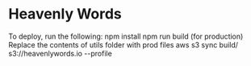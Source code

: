 # Heavenly Words
To deploy, run the following:
npm install
npm run build
(for production) Replace the contents of utils folder with prod files
aws s3 sync build/ s3://heavenlywords.io --profile <your AWS profile>
